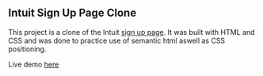 ## Intuit Sign Up Page Clone

This project is a clone of the Intuit [sign up page](https://accounts.intuit.com/signup.html?offering_id=Intuit.ifs.mint&namespace_id=50000026&redirect_url=https%3A%2F%2Fmint.intuit.com%2Foverview.event%3Ftask%3DS#). It was built with HTML and CSS and was done to practice use of semantic html aswell as CSS positioning.

Live demo [here](https://sammacfarlane23.github.io/intuit-sign-up-clone/)